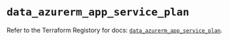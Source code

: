 # `data_azurerm_app_service_plan`

Refer to the Terraform Registory for docs: [`data_azurerm_app_service_plan`](https://registry.terraform.io/providers/hashicorp/azurerm/3.86.0/docs/data-sources/app_service_plan).
